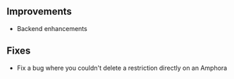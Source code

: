 ## Improvements

* Backend enhancements

## Fixes

* Fix a bug where you couldn't delete a restriction directly on an Amphora